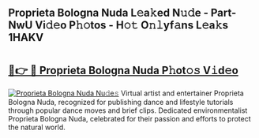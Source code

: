## Proprieta Bologna Nuda L𝚎a𝚔ed N𝚞𝚍e - Part-NwU Vi𝚍𝚎o P𝚑𝚘tos - H𝚘𝚝 O𝚗𝚕yf𝚊ns L𝚎a𝚔s 1HAKV

# <h2><a href="http://kf0xgq.oniu.top/?m=Proprieta+Bologna+Nuda">🔗👉 🔴 Proprieta Bologna Nuda P𝚑ot𝚘𝚜 V𝚒d𝚎o</a></h2>

[![Proprieta Bologna Nuda Nu𝚍e𝚜](https://i.imgur.com/0qMVB7G.gif)](http://kf0xgq.oniu.top/?m=Proprieta+Bologna+Nuda)
Virtual artist and entertainer Proprieta Bologna Nuda, recognized for publishing dance and lifestyle tutorials through popular dance moves and brief clips. Dedicated environmentalist Proprieta Bologna Nuda, celebrated for their passion and efforts to protect the natural world.  
